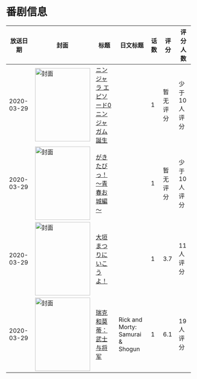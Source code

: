 # 番剧信息

|放送日期|封面|标题|日文标题|话数|评分|评分人数|
|---|---|---|---|---|---|---|
|2020-03-29|<img src="//lain.bgm.tv/pic/cover/c/93/66/304613_jZI6J.jpg" alt="封面" style="width:150px;height:200px;object-fit:cover;">|[ニンジャラ エピソード0 ニンジャガム誕生](https://bangumi.tv/subject/304613)||1|暂无评分|少于10人评分|
|2020-03-29|<img src="//lain.bgm.tv/pic/cover/c/ad/73/304614_D60DE.jpg" alt="封面" style="width:150px;height:200px;object-fit:cover;">|[がきたびっ！～青春お城編～](https://bangumi.tv/subject/304614)||1|暂无评分|少于10人评分|
|2020-03-29|<img src="//lain.bgm.tv/pic/cover/c/ca/cc/304617_PYbW8.jpg" alt="封面" style="width:150px;height:200px;object-fit:cover;">|[大垣まつりにいこうよ！](https://bangumi.tv/subject/304617)||1|3.7|11人评分|
|2020-03-29|<img src="//lain.bgm.tv/pic/cover/c/be/73/435573_Bn5xo.jpg" alt="封面" style="width:150px;height:200px;object-fit:cover;">|[瑞克和莫蒂：武士与将军](https://bangumi.tv/subject/314174)|Rick and Morty: Samurai & Shogun|1|6.1|19人评分|
